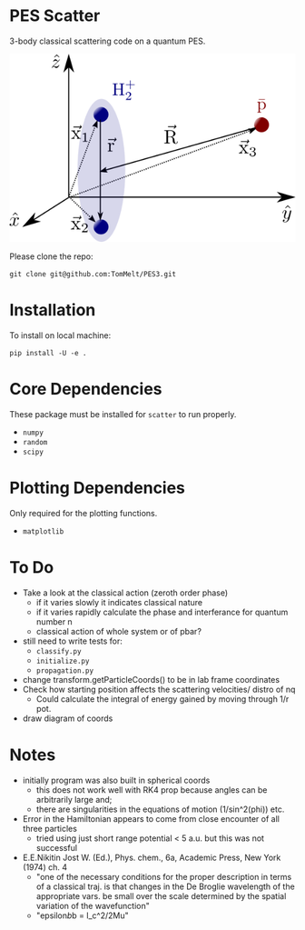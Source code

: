 PES Scatter
===========

3-body classical scattering code on a quantum PES.

![Schematic](img/Schematic.png)

Please clone the repo:

    git clone git@github.com:TomMelt/PES3.git

Installation
============

To install on local machine:

    pip install -U -e .

Core Dependencies
=============
These package must be installed for ```scatter``` to run properly.

* ```numpy```
* ```random```
* ```scipy```

Plotting Dependencies
=============
Only required for the plotting functions.

* ```matplotlib```

To Do
=====
* Take a look at the classical action (zeroth order phase)
    * if it varies slowly it indicates classical nature
    * if it varies rapidly calculate the phase and interferance for quantum number n
    * classical action of whole system or of pbar?
* still need to write tests for:
    * ```classify.py```
    * ```initialize.py```
    * ```propagation.py```
* change transform.getParticleCoords() to be in lab frame coordinates
* Check how starting position affects the scattering velocities/ distro of nq
    * Could calculate the integral of energy gained by moving through 1/r pot.
* draw diagram of coords

Notes
=====
* initially program was also built in spherical coords
    - this does not work well with RK4 prop because angles can be arbitrarily large and;
    - there are singularities in the equations of motion (1/sin^2(phi)) etc.
* Error in the Hamiltonian appears to come from close encounter of all three particles
    - tried using just short range potential < 5 a.u. but this was not successful
* E.E.Nikitin Jost W. (Ed.), Phys. chem., 6a, Academic Press, New York (1974) ch. 4
    - "one of the necessary conditions for the proper description in terms of a classical traj. is that changes in the De Broglie wavelength of the appropriate vars. be small over the scale determined by the spatial variation of the wavefunction"
    - "epsilon*b*b = l_c^2/2Mu" 

